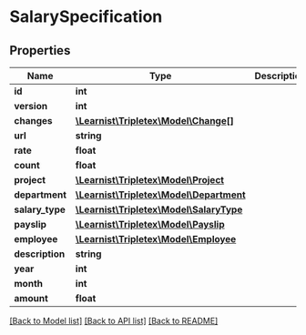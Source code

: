 # SalarySpecification

## Properties
Name | Type | Description | Notes
------------ | ------------- | ------------- | -------------
**id** | **int** |  | [optional] 
**version** | **int** |  | [optional] 
**changes** | [**\Learnist\Tripletex\Model\Change[]**](Change.md) |  | [optional] 
**url** | **string** |  | [optional] 
**rate** | **float** |  | 
**count** | **float** |  | 
**project** | [**\Learnist\Tripletex\Model\Project**](Project.md) |  | [optional] 
**department** | [**\Learnist\Tripletex\Model\Department**](Department.md) |  | [optional] 
**salary_type** | [**\Learnist\Tripletex\Model\SalaryType**](SalaryType.md) |  | 
**payslip** | [**\Learnist\Tripletex\Model\Payslip**](Payslip.md) |  | [optional] 
**employee** | [**\Learnist\Tripletex\Model\Employee**](Employee.md) |  | [optional] 
**description** | **string** |  | [optional] 
**year** | **int** |  | [optional] 
**month** | **int** |  | [optional] 
**amount** | **float** |  | [optional] 

[[Back to Model list]](../../README.md#documentation-for-models) [[Back to API list]](../../README.md#documentation-for-api-endpoints) [[Back to README]](../../README.md)

